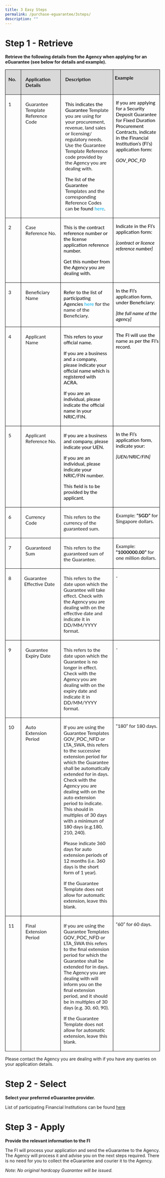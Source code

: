 ```yaml
---
title: 3 Easy Steps
permalink: /purchase-eguarantee/3steps/
description: ""
---
```

# Step 1 - Retrieve
**Retrieve the following details from the Agency when applying for an eGuarantee (see below for details and example).**

<table style="border-collapse:collapse;mso-table-layout-alt:fixed;border:none;
 mso-border-alt:solid windowtext .5pt;mso-yfti-tbllook:1056;mso-padding-alt:
 0cm 0cm 0cm 0cm;mso-border-insideh:.5pt solid windowtext;mso-border-insidev:
 .5pt solid windowtext" width="669" cellpadding="0" cellspacing="0" border="1" class="MsoNormalTable"><tbody><tr style="mso-yfti-irow:0;mso-yfti-firstrow:yes;height:3.55pt"><td style="width:34.55pt;border:solid windowtext 1.0pt;
  mso-border-alt:solid windowtext .5pt;background:#D9D9D9;mso-background-themecolor:
  background1;mso-background-themeshade:217;padding:3.6pt 7.2pt 3.6pt 7.2pt;
  height:3.55pt" valign="top" width="46"><p class="MsoNoSpacing"><b><span style="font-family:&quot;Lato&quot;,sans-serif;
  mso-ansi-language:EN-SG">No.</span></b><span style="font-family:&quot;Lato&quot;,sans-serif;
  mso-ansi-language:EN-SG"></span></p></td><td style="width:121.15pt;border:solid windowtext 1.0pt;
  border-left:none;mso-border-left-alt:solid windowtext .5pt;mso-border-alt:
  solid windowtext .5pt;background:#D9D9D9;mso-background-themecolor:background1;
  mso-background-themeshade:217;padding:3.6pt 7.2pt 3.6pt 7.2pt;height:3.55pt" valign="top" width="162"><p style="margin-left:3.2pt" class="MsoNoSpacing"><b style="mso-bidi-font-weight:
  normal"><span style="font-family:&quot;Lato&quot;,sans-serif;mso-ansi-language:EN-SG">Application Details</span></b></p></td><td style="width:177.2pt;border:solid windowtext 1.0pt;
  border-left:none;mso-border-left-alt:solid windowtext .5pt;mso-border-alt:
  solid windowtext .5pt;background:#D9D9D9;mso-background-themecolor:background1;
  mso-background-themeshade:217;padding:3.6pt 7.2pt 3.6pt 7.2pt;height:3.55pt" valign="top" width="236"><p style="margin-left:3.95pt" class="MsoNoSpacing"><b style="mso-bidi-font-weight:
  normal"><span style="font-family:&quot;Lato&quot;,sans-serif;mso-ansi-language:EN-SG">Description</span></b></p></td><td style="width:168.0pt;border:solid windowtext 1.0pt;
  border-left:none;mso-border-left-alt:solid windowtext .5pt;mso-border-alt:
  solid windowtext .5pt;background:#D9D9D9;mso-background-themecolor:background1;
  mso-background-themeshade:217;padding:0cm 0cm 0cm 0cm;height:3.55pt" valign="top" width="224"><p style="margin-left:3.95pt" class="MsoNoSpacing"><b style="mso-bidi-font-weight:
  normal"><span style="font-family:&quot;Lato&quot;,sans-serif;mso-ansi-language:EN-SG">Example<span style="mso-bidi-font-weight:bold"></span></span></b></p></td></tr><tr style="mso-yfti-irow:1;height:.65pt"><td style="width:34.55pt;border:solid windowtext 1.0pt;
  border-top:none;mso-border-top-alt:solid windowtext .5pt;mso-border-alt:solid windowtext .5pt;
  padding:3.6pt 7.2pt 3.6pt 7.2pt;height:.65pt" valign="top" width="46"><p class="MsoNoSpacing"><span style="font-family:&quot;Lato&quot;,sans-serif;mso-ansi-language:
  EN-SG">1</span></p></td><td style="width:121.15pt;border-top:none;border-left:
  none;border-bottom:solid windowtext 1.0pt;border-right:solid windowtext 1.0pt;
  mso-border-top-alt:solid windowtext .5pt;mso-border-left-alt:solid windowtext .5pt;
  mso-border-alt:solid windowtext .5pt;padding:3.6pt 7.2pt 3.6pt 7.2pt;
  height:.65pt" valign="top" width="162"><p style="margin-left:3.2pt" class="MsoNoSpacing"><span style="font-family:
  &quot;Lato&quot;,sans-serif;mso-ansi-language:EN-SG">Guarantee Template Reference Code</span></p></td><td style="width:177.2pt;border-top:none;border-left:
  none;border-bottom:solid windowtext 1.0pt;border-right:solid windowtext 1.0pt;
  mso-border-top-alt:solid windowtext .5pt;mso-border-left-alt:solid windowtext .5pt;
  mso-border-alt:solid windowtext .5pt;padding:3.6pt 7.2pt 3.6pt 7.2pt;
  height:.65pt" valign="top" width="236"><p style="margin-left:3.95pt" class="MsoNoSpacing"><span style="font-family:
  &quot;Lato&quot;,sans-serif;color:black;mso-themecolor:text1;mso-ansi-language:EN-SG">This indicates the Guarantee </span><span style="font-family:&quot;Lato&quot;,sans-serif;
  mso-ansi-language:EN-SG">Template you are using for your procurement</span><span style="font-family:&quot;Lato&quot;,sans-serif" lang="EN-GB">, revenue, land sales </span><span style="font-family:&quot;Lato&quot;,sans-serif;mso-ansi-language:EN-SG">or licensing/ regulatory needs. Use the Guarantee Template Reference code provided by the Agency you are dealing with.<span style="color:black;mso-themecolor:text1"></span></span></p><p style="margin-left:3.95pt" class="MsoNoSpacing"><span style="font-family:
  &quot;Lato&quot;,sans-serif;color:black;mso-themecolor:text1;mso-ansi-language:EN-SG">The list of the Guarantee </span><span style="font-family:&quot;Lato&quot;,sans-serif;
  mso-ansi-language:EN-SG">Templates and the corresponding Reference Codes can <span style="color:black;mso-themecolor:text1">be found </span><span style="color:#00B0F0">here</span><span style="color:black;mso-themecolor:
  text1">.</span></span></p></td><td style="width:168.0pt;border-top:none;border-left:
  none;border-bottom:solid windowtext 1.0pt;border-right:solid windowtext 1.0pt;
  mso-border-top-alt:solid windowtext .5pt;mso-border-left-alt:solid windowtext .5pt;
  mso-border-alt:solid windowtext .5pt;padding:0cm 0cm 0cm 0cm;height:.65pt" valign="top" width="224"><p style="margin-left:6.5pt" class="MsoNoSpacing"><span style="font-family:
  &quot;Lato&quot;,sans-serif;color:black;mso-themecolor:text1;mso-ansi-language:EN-SG">If you are applying for a Security Deposit Guarantee for Fixed Duration Procurement Contracts, indicate in the Financial Institution’s (FI’s) application form:</span></p><p style="margin-left:6.5pt" class="MsoNoSpacing"><i style="mso-bidi-font-style:
  normal"><span style="font-family:&quot;Lato&quot;,sans-serif;color:black;mso-themecolor:
  text1;mso-ansi-language:EN-SG">GOV_POC_FD</span></i><span style="font-family:
  &quot;Lato&quot;,sans-serif;color:black;mso-themecolor:text1;mso-ansi-language:EN-SG"></span></p></td></tr><tr style="mso-yfti-irow:2;height:27.2pt"><td style="width:34.55pt;border:solid windowtext 1.0pt;
  border-top:none;mso-border-top-alt:solid windowtext .5pt;mso-border-alt:solid windowtext .5pt;
  padding:3.6pt 7.2pt 3.6pt 7.2pt;height:27.2pt" valign="top" width="46"><p class="MsoNoSpacing"><span style="font-family:&quot;Lato&quot;,sans-serif;mso-ansi-language:
  EN-SG">2</span></p></td><td style="width:121.15pt;border-top:none;border-left:
  none;border-bottom:solid windowtext 1.0pt;border-right:solid windowtext 1.0pt;
  mso-border-top-alt:solid windowtext .5pt;mso-border-left-alt:solid windowtext .5pt;
  mso-border-alt:solid windowtext .5pt;padding:3.6pt 7.2pt 3.6pt 7.2pt;
  height:27.2pt" valign="top" width="162"><p style="margin-left:3.2pt" class="MsoNoSpacing"><span style="font-family:
  &quot;Lato&quot;,sans-serif;mso-ansi-language:EN-SG">Case Reference No.</span></p></td><td style="width:177.2pt;border-top:none;border-left:
  none;border-bottom:solid windowtext 1.0pt;border-right:solid windowtext 1.0pt;
  mso-border-top-alt:solid windowtext .5pt;mso-border-left-alt:solid windowtext .5pt;
  mso-border-alt:solid windowtext .5pt;padding:3.6pt 7.2pt 3.6pt 7.2pt;
  height:27.2pt" valign="top" width="236"><p class="MsoNoSpacing"><span style="font-family:&quot;Lato&quot;,sans-serif;color:black;
  mso-themecolor:text1;mso-ansi-language:EN-SG">This is the contract reference number or the license application reference number.</span></p><p class="MsoNoSpacing"><span style="font-family:&quot;Lato&quot;,sans-serif;color:black;
  mso-themecolor:text1;mso-ansi-language:EN-SG">Get this number from the Agency you are dealing with.</span></p></td><td style="width:168.0pt;border-top:none;border-left:
  none;border-bottom:solid windowtext 1.0pt;border-right:solid windowtext 1.0pt;
  mso-border-top-alt:solid windowtext .5pt;mso-border-left-alt:solid windowtext .5pt;
  mso-border-alt:solid windowtext .5pt;padding:0cm 0cm 0cm 0cm;height:27.2pt" valign="top" width="224"><p style="margin-left:6.5pt" class="MsoNoSpacing"><span style="font-family:
  &quot;Lato&quot;,sans-serif;color:black;mso-themecolor:text1;mso-ansi-language:EN-SG">Indicate in the FI’s application form:</span></p><p style="margin-left:6.5pt" class="MsoNoSpacing"><i style="mso-bidi-font-style:
  normal"><span style="font-family:&quot;Lato&quot;,sans-serif;color:black;mso-themecolor:
  text1;mso-ansi-language:EN-SG">[contract or licence reference number]</span></i></p></td></tr><tr style="mso-yfti-irow:3;height:.65pt"><td style="width:34.55pt;border:solid windowtext 1.0pt;
  border-top:none;mso-border-top-alt:solid windowtext .5pt;mso-border-alt:solid windowtext .5pt;
  padding:3.6pt 7.2pt 3.6pt 7.2pt;height:.65pt" valign="top" width="46"><p class="MsoNoSpacing"><span style="font-family:&quot;Lato&quot;,sans-serif;mso-ansi-language:
  EN-SG">3</span></p></td><td style="width:121.15pt;border-top:none;border-left:
  none;border-bottom:solid windowtext 1.0pt;border-right:solid windowtext 1.0pt;
  mso-border-top-alt:solid windowtext .5pt;mso-border-left-alt:solid windowtext .5pt;
  mso-border-alt:solid windowtext .5pt;padding:3.6pt 7.2pt 3.6pt 7.2pt;
  height:.65pt" valign="top" width="162"><p style="margin-left:3.2pt" class="MsoNoSpacing"><span style="font-family:
  &quot;Lato&quot;,sans-serif;mso-ansi-language:EN-SG">Beneficiary Name</span></p></td><td style="width:177.2pt;border-top:none;border-left:
  none;border-bottom:solid windowtext 1.0pt;border-right:solid windowtext 1.0pt;
  mso-border-top-alt:solid windowtext .5pt;mso-border-left-alt:solid windowtext .5pt;
  mso-border-alt:solid windowtext .5pt;padding:3.6pt 7.2pt 3.6pt 7.2pt;
  height:.65pt" valign="top" width="236"><p class="MsoNoSpacing"><span style="font-family:&quot;Lato&quot;,sans-serif;color:black;
  mso-themecolor:text1;mso-ansi-language:EN-SG">Refer to the list of participating Agencies </span><span style="font-family:&quot;Lato&quot;,sans-serif;
  color:#00B0F0;mso-ansi-language:EN-SG">here </span><span style="font-family:
  &quot;Lato&quot;,sans-serif;mso-ansi-language:EN-SG">for the name of the Beneficiary<span style="color:black;mso-themecolor:text1">.</span></span></p></td><td style="width:168.0pt;border-top:none;border-left:
  none;border-bottom:solid windowtext 1.0pt;border-right:solid windowtext 1.0pt;
  mso-border-top-alt:solid windowtext .5pt;mso-border-left-alt:solid windowtext .5pt;
  mso-border-alt:solid windowtext .5pt;padding:0cm 0cm 0cm 0cm;height:.65pt" valign="top" width="224"><p style="margin-left:6.5pt" class="MsoNoSpacing"><span style="font-family:
  &quot;Lato&quot;,sans-serif;color:black;mso-themecolor:text1;mso-ansi-language:EN-SG">In the FI’s application form, under Beneficiary:</span></p><p style="margin-left:6.5pt" class="MsoNoSpacing"><i style="mso-bidi-font-style:
  normal"><span style="font-family:&quot;Lato&quot;,sans-serif;color:black;mso-themecolor:
  text1;mso-ansi-language:EN-SG">[the full name of the agency]</span></i></p></td></tr><tr style="mso-yfti-irow:4;height:.65pt"><td style="width:34.55pt;border:solid windowtext 1.0pt;
  border-top:none;mso-border-top-alt:solid windowtext .5pt;mso-border-alt:solid windowtext .5pt;
  padding:3.6pt 7.2pt 3.6pt 7.2pt;height:.65pt" valign="top" width="46"><p class="MsoNoSpacing"><span style="font-family:&quot;Lato&quot;,sans-serif;mso-ansi-language:
  EN-SG">4</span></p></td><td style="width:121.15pt;border-top:none;border-left:
  none;border-bottom:solid windowtext 1.0pt;border-right:solid windowtext 1.0pt;
  mso-border-top-alt:solid windowtext .5pt;mso-border-left-alt:solid windowtext .5pt;
  mso-border-alt:solid windowtext .5pt;padding:3.6pt 7.2pt 3.6pt 7.2pt;
  height:.65pt" valign="top" width="162"><p style="margin-left:3.2pt" class="MsoNoSpacing"><span style="font-family:
  &quot;Lato&quot;,sans-serif;mso-ansi-language:EN-SG">Applicant Name</span></p></td><td style="width:177.2pt;border-top:none;border-left:
  none;border-bottom:solid windowtext 1.0pt;border-right:solid windowtext 1.0pt;
  mso-border-top-alt:solid windowtext .5pt;mso-border-left-alt:solid windowtext .5pt;
  mso-border-alt:solid windowtext .5pt;padding:3.6pt 7.2pt 3.6pt 7.2pt;
  height:.65pt" valign="top" width="236"><p class="MsoNoSpacing"><span style="font-family:&quot;Lato&quot;,sans-serif;color:black;
  mso-themecolor:text1;mso-ansi-language:EN-SG">This refers to your official name.</span></p><p class="MsoNoSpacing"><span style="font-family:&quot;Lato&quot;,sans-serif;color:black;
  mso-themecolor:text1;mso-ansi-language:EN-SG">If you are a business and a company, please indicate your official name which is registered with ACRA.</span></p><p class="MsoNoSpacing"><span style="font-family:&quot;Lato&quot;,sans-serif;color:black;
  mso-themecolor:text1;mso-ansi-language:EN-SG">If you are an individual, please indicate the official name in your NRIC/FIN.</span></p></td><td style="width:168.0pt;border-top:none;border-left:
  none;border-bottom:solid windowtext 1.0pt;border-right:solid windowtext 1.0pt;
  mso-border-top-alt:solid windowtext .5pt;mso-border-left-alt:solid windowtext .5pt;
  mso-border-alt:solid windowtext .5pt;padding:0cm 0cm 0cm 0cm;height:.65pt" valign="top" width="224"><p style="margin-left:6.5pt" class="MsoNoSpacing"><span style="font-family:
  &quot;Lato&quot;,sans-serif;color:black;mso-themecolor:text1;mso-ansi-language:EN-SG">The FI will use the name as per the FI’s record.</span></p></td></tr><tr style="mso-yfti-irow:5;height:26.25pt"><td style="width:34.55pt;border:solid windowtext 1.0pt;
  border-top:none;mso-border-top-alt:solid windowtext .5pt;mso-border-alt:solid windowtext .5pt;
  padding:3.6pt 7.2pt 3.6pt 7.2pt;height:26.25pt" valign="top" width="46"><p class="MsoNoSpacing"><span style="font-family:&quot;Lato&quot;,sans-serif;mso-ansi-language:
  EN-SG">5</span></p></td><td style="width:121.15pt;border-top:none;border-left:
  none;border-bottom:solid windowtext 1.0pt;border-right:solid windowtext 1.0pt;
  mso-border-top-alt:solid windowtext .5pt;mso-border-left-alt:solid windowtext .5pt;
  mso-border-alt:solid windowtext .5pt;padding:3.6pt 7.2pt 3.6pt 7.2pt;
  height:26.25pt" valign="top" width="162"><p style="margin-left:3.2pt" class="MsoNoSpacing"><span style="font-family:
  &quot;Lato&quot;,sans-serif;mso-ansi-language:EN-SG">Applicant Reference No.</span></p></td><td style="width:177.2pt;border-top:none;border-left:
  none;border-bottom:solid windowtext 1.0pt;border-right:solid windowtext 1.0pt;
  mso-border-top-alt:solid windowtext .5pt;mso-border-left-alt:solid windowtext .5pt;
  mso-border-alt:solid windowtext .5pt;padding:3.6pt 7.2pt 3.6pt 7.2pt;
  height:26.25pt" valign="top" width="236"><p class="MsoNoSpacing"><span style="font-family:&quot;Lato&quot;,sans-serif;color:black;
  mso-themecolor:text1;mso-ansi-language:EN-SG">If you are a business and company, please indicate your UEN.</span></p><p class="MsoNoSpacing"><span style="font-family:&quot;Lato&quot;,sans-serif;color:black;
  mso-themecolor:text1;mso-ansi-language:EN-SG">If you are an individual, please indicate your NRIC/FIN number.</span></p><p class="MsoNoSpacing"><span style="font-family:&quot;Lato&quot;,sans-serif;color:black;
  mso-themecolor:text1;mso-ansi-language:EN-SG">This field is to be provided by the applicant.</span></p></td><td style="width:168.0pt;border-top:none;border-left:
  none;border-bottom:solid windowtext 1.0pt;border-right:solid windowtext 1.0pt;
  mso-border-top-alt:solid windowtext .5pt;mso-border-left-alt:solid windowtext .5pt;
  mso-border-alt:solid windowtext .5pt;padding:0cm 0cm 0cm 0cm;height:26.25pt" valign="top" width="224"><p style="margin-left:6.5pt" class="MsoNoSpacing"><span style="font-family:
  &quot;Lato&quot;,sans-serif;color:black;mso-themecolor:text1;mso-ansi-language:EN-SG">In the FI’s application form, indicate your:</span></p><p style="margin-left:6.5pt" class="MsoNoSpacing"><i style="mso-bidi-font-style:
  normal"><span style="font-family:&quot;Lato&quot;,sans-serif;color:black;mso-themecolor:
  text1;mso-ansi-language:EN-SG">[UEN/NRIC/FIN]</span></i></p></td></tr><tr style="mso-yfti-irow:6;height:.65pt"><td style="width:34.55pt;border:solid windowtext 1.0pt;
  border-top:none;mso-border-top-alt:solid windowtext .5pt;mso-border-alt:solid windowtext .5pt;
  padding:3.6pt 7.2pt 3.6pt 7.2pt;height:.65pt" valign="top" width="46"><p class="MsoNoSpacing"><span style="font-family:&quot;Lato&quot;,sans-serif;mso-ansi-language:
  EN-SG">6</span></p></td><td style="width:121.15pt;border-top:none;border-left:
  none;border-bottom:solid windowtext 1.0pt;border-right:solid windowtext 1.0pt;
  mso-border-top-alt:solid windowtext .5pt;mso-border-left-alt:solid windowtext .5pt;
  mso-border-alt:solid windowtext .5pt;padding:3.6pt 7.2pt 3.6pt 7.2pt;
  height:.65pt" valign="top" width="162"><p style="margin-left:3.2pt" class="MsoNoSpacing"><span style="font-family:
  &quot;Lato&quot;,sans-serif;mso-ansi-language:EN-SG">Currency Code</span></p></td><td style="width:177.2pt;border-top:none;border-left:
  none;border-bottom:solid windowtext 1.0pt;border-right:solid windowtext 1.0pt;
  mso-border-top-alt:solid windowtext .5pt;mso-border-left-alt:solid windowtext .5pt;
  mso-border-alt:solid windowtext .5pt;padding:3.6pt 7.2pt 3.6pt 7.2pt;
  height:.65pt" valign="top" width="236"><p class="MsoNoSpacing"><span style="font-family:&quot;Lato&quot;,sans-serif;mso-ansi-language:
  EN-SG">This refers to the currency of the guaranteed sum.</span></p></td><td style="width:168.0pt;border-top:none;border-left:
  none;border-bottom:solid windowtext 1.0pt;border-right:solid windowtext 1.0pt;
  mso-border-top-alt:solid windowtext .5pt;mso-border-left-alt:solid windowtext .5pt;
  mso-border-alt:solid windowtext .5pt;padding:0cm 0cm 0cm 0cm;height:.65pt" valign="top" width="224"><p style="margin-left:6.5pt" class="MsoNoSpacing"><span style="font-family:
  &quot;Lato&quot;,sans-serif;mso-ansi-language:EN-SG">Example: <b>“SGD” </b>for Singapore dollars.</span></p></td></tr><tr style="mso-yfti-irow:7;height:.65pt"><td style="width:34.55pt;border:solid windowtext 1.0pt;
  border-top:none;mso-border-top-alt:solid windowtext .5pt;mso-border-alt:solid windowtext .5pt;
  padding:3.6pt 7.2pt 3.6pt 7.2pt;height:.65pt" valign="top" width="46"><p class="MsoNoSpacing"><span style="font-family:&quot;Lato&quot;,sans-serif;mso-ansi-language:
  EN-SG">7</span></p></td><td style="width:121.15pt;border-top:none;border-left:
  none;border-bottom:solid windowtext 1.0pt;border-right:solid windowtext 1.0pt;
  mso-border-top-alt:solid windowtext .5pt;mso-border-left-alt:solid windowtext .5pt;
  mso-border-alt:solid windowtext .5pt;padding:3.6pt 7.2pt 3.6pt 7.2pt;
  height:.65pt" valign="top" width="162"><p style="margin-left:3.2pt" class="MsoNoSpacing"><span style="font-family:
  &quot;Lato&quot;,sans-serif;mso-ansi-language:EN-SG">Guaranteed Sum</span></p></td><td style="width:177.2pt;border-top:none;border-left:
  none;border-bottom:solid windowtext 1.0pt;border-right:solid windowtext 1.0pt;
  mso-border-top-alt:solid windowtext .5pt;mso-border-left-alt:solid windowtext .5pt;
  mso-border-alt:solid windowtext .5pt;padding:3.6pt 7.2pt 3.6pt 7.2pt;
  height:.65pt" valign="top" width="236"><p class="MsoNoSpacing"><span style="font-family:&quot;Lato&quot;,sans-serif;mso-ansi-language:
  EN-SG">This refers to the guaranteed sum of the Guarantee. <span style="mso-spacerun:yes">&nbsp;&nbsp;</span></span></p></td><td style="width:168.0pt;border-top:none;border-left:
  none;border-bottom:solid windowtext 1.0pt;border-right:solid windowtext 1.0pt;
  mso-border-top-alt:solid windowtext .5pt;mso-border-left-alt:solid windowtext .5pt;
  mso-border-alt:solid windowtext .5pt;padding:0cm 0cm 0cm 0cm;height:.65pt" valign="top" width="224"><p style="margin-left:6.5pt" class="MsoNoSpacing"><span style="font-family:
  &quot;Lato&quot;,sans-serif;mso-ansi-language:EN-SG">Example:<b> “1000000.00”</b> for one million dollars.</span></p></td></tr><tr style="mso-yfti-irow:8;height:.65pt"><td style="width:34.55pt;border:solid windowtext 1.0pt;
  border-top:none;mso-border-top-alt:solid windowtext .5pt;mso-border-alt:solid windowtext .5pt;
  padding:3.6pt 7.2pt 3.6pt 7.2pt;height:.65pt" valign="top" width="46"><p class="MsoNoSpacing"><span style="font-family:&quot;Lato&quot;,sans-serif;mso-ansi-language:
  EN-SG">8</span></p></td><td style="width:121.15pt;border-top:none;border-left:
  none;border-bottom:solid windowtext 1.0pt;border-right:solid windowtext 1.0pt;
  mso-border-top-alt:solid windowtext .5pt;mso-border-left-alt:solid windowtext .5pt;
  mso-border-alt:solid windowtext .5pt;padding:3.6pt 7.2pt 3.6pt 7.2pt;
  height:.65pt" valign="top" width="162"><p class="MsoNoSpacing"><span style="font-family:&quot;Lato&quot;,sans-serif;mso-ansi-language:
  EN-SG">Guarantee Effective Date</span></p></td><td style="width:177.2pt;border-top:none;border-left:
  none;border-bottom:solid windowtext 1.0pt;border-right:solid windowtext 1.0pt;
  mso-border-top-alt:solid windowtext .5pt;mso-border-left-alt:solid windowtext .5pt;
  mso-border-alt:solid windowtext .5pt;padding:3.6pt 7.2pt 3.6pt 7.2pt;
  height:.65pt" valign="top" width="236"><p class="MsoNoSpacing"><span style="font-family:&quot;Lato&quot;,sans-serif;mso-ansi-language:
  EN-SG">This refers to the date upon which the Guarantee will take effect. Check with the Agency you are dealing with on the effective date and indicate it in DD/MM/YYYY format.</span></p></td><td style="width:168.0pt;border-top:none;border-left:
  none;border-bottom:solid windowtext 1.0pt;border-right:solid windowtext 1.0pt;
  mso-border-top-alt:solid windowtext .5pt;mso-border-left-alt:solid windowtext .5pt;
  mso-border-alt:solid windowtext .5pt;padding:0cm 0cm 0cm 0cm;height:.65pt" valign="top" width="224"><p style="margin-left:6.5pt" class="MsoNoSpacing"><span style="font-family:
  &quot;Lato&quot;,sans-serif;mso-ansi-language:EN-SG">-</span></p></td></tr><tr style="mso-yfti-irow:9;height:.65pt"><td style="width:34.55pt;border:solid windowtext 1.0pt;
  border-top:none;mso-border-top-alt:solid windowtext .5pt;mso-border-alt:solid windowtext .5pt;
  padding:3.6pt 7.2pt 3.6pt 7.2pt;height:.65pt" valign="top" width="46"><p class="MsoNoSpacing"><span style="font-family:&quot;Lato&quot;,sans-serif;mso-ansi-language:
  EN-SG">9</span></p></td><td style="width:121.15pt;border-top:none;border-left:
  none;border-bottom:solid windowtext 1.0pt;border-right:solid windowtext 1.0pt;
  mso-border-top-alt:solid windowtext .5pt;mso-border-left-alt:solid windowtext .5pt;
  mso-border-alt:solid windowtext .5pt;padding:3.6pt 7.2pt 3.6pt 7.2pt;
  height:.65pt" valign="top" width="162"><p style="margin-left:3.2pt" class="MsoNoSpacing"><span style="font-family:
  &quot;Lato&quot;,sans-serif;mso-ansi-language:EN-SG">Guarantee Expiry Date</span></p></td><td style="width:177.2pt;border-top:none;border-left:
  none;border-bottom:solid windowtext 1.0pt;border-right:solid windowtext 1.0pt;
  mso-border-top-alt:solid windowtext .5pt;mso-border-left-alt:solid windowtext .5pt;
  mso-border-alt:solid windowtext .5pt;padding:3.6pt 7.2pt 3.6pt 7.2pt;
  height:.65pt" valign="top" width="236"><p class="MsoNoSpacing"><span style="font-family:&quot;Lato&quot;,sans-serif;mso-ansi-language:
  EN-SG">This refers to the date upon which the Guarantee is no longer in effect. Check with the Agency you are dealing with on the expiry date and indicate it in DD/MM/YYYY format.</span></p></td><td style="width:168.0pt;border-top:none;border-left:
  none;border-bottom:solid windowtext 1.0pt;border-right:solid windowtext 1.0pt;
  mso-border-top-alt:solid windowtext .5pt;mso-border-left-alt:solid windowtext .5pt;
  mso-border-alt:solid windowtext .5pt;padding:0cm 0cm 0cm 0cm;height:.65pt" valign="top" width="224"><p style="margin-left:6.5pt" class="MsoNoSpacing"><span style="font-family:
  &quot;Lato&quot;,sans-serif;mso-ansi-language:EN-SG">-</span></p></td></tr><tr style="mso-yfti-irow:10;height:.65pt"><td style="width:34.55pt;border:solid windowtext 1.0pt;
  border-top:none;mso-border-top-alt:solid windowtext .5pt;mso-border-alt:solid windowtext .5pt;
  padding:3.6pt 7.2pt 3.6pt 7.2pt;height:.65pt" valign="top" width="46"><p class="MsoNoSpacing"><span style="font-family:&quot;Lato&quot;,sans-serif;mso-ansi-language:
  EN-SG">10</span></p></td><td style="width:121.15pt;border-top:none;border-left:
  none;border-bottom:solid windowtext 1.0pt;border-right:solid windowtext 1.0pt;
  mso-border-top-alt:solid windowtext .5pt;mso-border-left-alt:solid windowtext .5pt;
  mso-border-alt:solid windowtext .5pt;padding:3.6pt 7.2pt 3.6pt 7.2pt;
  height:.65pt" valign="top" width="162"><p style="margin-left:3.2pt" class="MsoNoSpacing"><span style="font-family:
  &quot;Lato&quot;,sans-serif;mso-ansi-language:EN-SG">Auto Extension Period</span></p></td><td style="width:177.2pt;border-top:none;border-left:
  none;border-bottom:solid windowtext 1.0pt;border-right:solid windowtext 1.0pt;
  mso-border-top-alt:solid windowtext .5pt;mso-border-left-alt:solid windowtext .5pt;
  mso-border-alt:solid windowtext .5pt;padding:3.6pt 7.2pt 3.6pt 7.2pt;
  height:.65pt" valign="top" width="236"><p class="MsoNoSpacing"><span style="font-family:&quot;Lato&quot;,sans-serif;mso-ansi-language:
  EN-SG">If you are using the Guarantee Templates GOV_POC_NFD or LTA_SWA, this refers to the successive extension period for which the Guarantee shall be automatically extended for in days. Check with the Agency you are dealing with on the auto extension period to indicate. This should in multiples of 30 days with a minimum of 180 days (e.g.180, 210, 240).</span></p><p class="MsoNoSpacing"><span style="font-family:&quot;Lato&quot;,sans-serif;mso-ansi-language:
  EN-SG">Please indicate 360 days for auto extension periods of 12 months (i.e. 360 days is the short form of 1 year).</span></p><p class="MsoNoSpacing"><span style="font-family:&quot;Lato&quot;,sans-serif;mso-ansi-language:
  EN-SG">If the Guarantee Template does not allow for automatic extension, leave this blank.</span></p></td><td style="width:168.0pt;border-top:none;border-left:
  none;border-bottom:solid windowtext 1.0pt;border-right:solid windowtext 1.0pt;
  mso-border-top-alt:solid windowtext .5pt;mso-border-left-alt:solid windowtext .5pt;
  mso-border-alt:solid windowtext .5pt;padding:0cm 0cm 0cm 0cm;height:.65pt" valign="top" width="224"><p style="margin-left:6.5pt" class="MsoNoSpacing"><span style="font-family:
  &quot;Lato&quot;,sans-serif;mso-ansi-language:EN-SG">“180” for 180 days.</span></p><p class="MsoNoSpacing"><span style="font-family:&quot;Lato&quot;,sans-serif;mso-ansi-language:
  EN-SG">&nbsp;</span></p></td></tr><tr style="mso-yfti-irow:11;mso-yfti-lastrow:yes;height:26.25pt"><td style="width:34.55pt;border:solid windowtext 1.0pt;
  border-top:none;mso-border-top-alt:solid windowtext .5pt;mso-border-alt:solid windowtext .5pt;
  padding:3.6pt 7.2pt 3.6pt 7.2pt;height:26.25pt" valign="top" width="46"><p class="MsoNoSpacing"><span style="font-family:&quot;Lato&quot;,sans-serif;mso-ansi-language:
  EN-SG">11</span></p></td><td style="width:121.15pt;border-top:none;border-left:
  none;border-bottom:solid windowtext 1.0pt;border-right:solid windowtext 1.0pt;
  mso-border-top-alt:solid windowtext .5pt;mso-border-left-alt:solid windowtext .5pt;
  mso-border-alt:solid windowtext .5pt;padding:3.6pt 7.2pt 3.6pt 7.2pt;
  height:26.25pt" valign="top" width="162"><p style="margin-left:3.2pt" class="MsoNoSpacing"><span style="font-family:
  &quot;Lato&quot;,sans-serif;mso-ansi-language:EN-SG">Final Extension Period</span></p></td><td style="width:177.2pt;border-top:none;border-left:
  none;border-bottom:solid windowtext 1.0pt;border-right:solid windowtext 1.0pt;
  mso-border-top-alt:solid windowtext .5pt;mso-border-left-alt:solid windowtext .5pt;
  mso-border-alt:solid windowtext .5pt;padding:3.6pt 7.2pt 3.6pt 7.2pt;
  height:26.25pt" valign="top" width="236"><p class="MsoNoSpacing"><span style="font-family:&quot;Lato&quot;,sans-serif;mso-ansi-language:
  EN-SG">If you are using the Guarantee Templates GOV_POC_NFD or LTA_SWA this refers to the final extension period for which the Guarantee shall be extended for in days. The Agency you are dealing with will inform you on the final extension period, and it should be in multiples of 30 days (e.g. 30, 60, 90).</span></p><p class="MsoNoSpacing"><span style="font-family:&quot;Lato&quot;,sans-serif;mso-ansi-language:
  EN-SG">If the Guarantee Template does not allow for automatic extension, leave this blank.</span></p></td><td style="width:168.0pt;border-top:none;border-left:
  none;border-bottom:solid windowtext 1.0pt;border-right:solid windowtext 1.0pt;
  mso-border-top-alt:solid windowtext .5pt;mso-border-left-alt:solid windowtext .5pt;
  mso-border-alt:solid windowtext .5pt;padding:0cm 0cm 0cm 0cm;height:26.25pt" valign="top" width="224"><p style="margin-left:6.5pt" class="MsoNoSpacing"><span style="font-family:
  &quot;Lato&quot;,sans-serif;mso-ansi-language:EN-SG">“60” for 60 days.</span></p><p class="MsoNoSpacing"><span style="font-family:&quot;Lato&quot;,sans-serif;mso-ansi-language:
  EN-SG">&nbsp;</span></p></td></tr></tbody></table>

Please contact the Agency you are dealing with if you have any queries on your application details.
# Step 2 - Select
**Select your preferred eGuarantee provider.**

List of participating Financial Institutions can be found [here](/financial-institutions/)

# Step 3 - Apply
**Provide the relevant information to the FI**

The FI will process your application and send the eGuarantee to the Agency. The Agency will process it and advise you on the next steps required. There is no need for you to collect the eGuarantee and courier it to the Agency. 

*Note: No original hardcopy Guarantee will be issued.*

